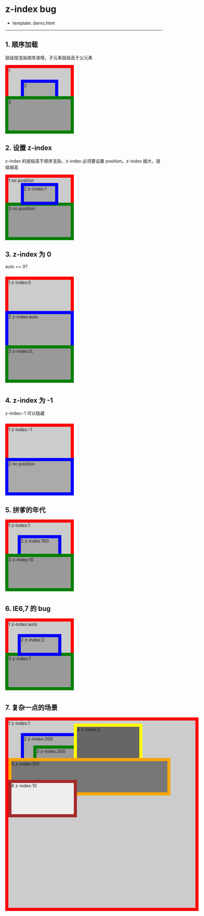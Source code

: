 # z-index bug

- template: demo.html

----------------


<style>
.block {
    width:200px;height:100px;
}
.color1{ background: #ccc; border:10px solid red; }
.color2{ background: #aaa; border:10px solid blue; }
.color3{ background: #999; border:10px solid green; }
.color4{ background: #666; border:10px solid yellow;}
.color5{ background: #777; border:10px solid orange;}
.color6{ background: #eee; border:10px solid brown;}
</style>

## 1. 顺序加载

层级按渲染顺序递增，子元素层级高于父元素

<div class="block color1">
    1
    <div style="width:100px;height:50px; margin:20px auto 0;" class="color2">2</div>
</div>
<div style="margin-top: -20px;" class="block color3">
    3
</div>

## 2. 设置 z-index

z-index 的层级高于顺序渲染，z-index 必须要设置 position。z-index 越大，层级越高

<div class="block color1">
    1 no position
    <div style="position:relative;z-index:0;width:100px;height:50px; margin:0 auto;" class="color2">
        2 z-index:1
    </div>
</div>
<div style="margin-top: -30px;" class="block color3">
    3 no position
</div>

## 3. z-index 为 0

auto == 0?

<div style="position:relative;top:10px;z-index:0;" class="block color1">
    1 z-index:0
</div>
<div style="position:relative;" class="block color2">
    2 z-index:auto
</div>
<div style="position:relative;z-index:0;top:-10px;" class="block color3">
    3 z-index:0;
</div>

## 4. z-index 为 -1

z-index:-1 可以隐藏

<div style="position:relative;top:10px;z-index:-1;" class="block color1">
    1 z-index:-1
</div>
<div class="block color2">
    2 no position
</div>

## 5. 拼爹的年代

<div style="position:relative;z-index:1;" class="block color1">
    1 z-index:1
    <div style="top: 40px;height: 50px;width: 120px;position:absolute;left: 30px;z-index:100;" class="block color2">
        2 z-index:100
    </div>
</div>
<div style="position:relative;top:-10px;z-index:10;" class="block color3">
    3 z-index:10
</div>


## 6. IE6,7 的 bug

<div style="position:relative;" class="block color1">
    1 z-index:auto
    <div style="top: 40px;height: 50px;width: 120px;position:absolute;left: 30px;z-index:2;" class="block color2">
        2 z-index:2
    </div>
</div>
<div style="position:relative;top:-10px;z-index:1;" class="block color3">
    3 z-index:1
</div>

## 7. 复杂一点的场景

<div style="position:relative;width:600px;height:600px;z-index:1;" class="block color1">
    1 z-index:1
    <div style="position:absolute;left:40px;top:40px;z-index:200;" class="block color2">
        2 z-index:200
    </div>
    <div style="position:absolute;top: 80px;left: 80px;z-index:300;" class="block color3">
        3 z-index:300
        <div style="position:absolute;top:-80px;left:120px;z-index:5;" class="block color4">
        4 z-index:5
        </div>
    </div>
</div>
<div style="position:relative;width: 500px;top:-490px;left:10px;z-index:100;" class="block color5">
    5 z-index:100
    <div style="position:absolute;top:60px;left:-10px;z-index:10;" class="block color6">
        6 z-index:10
    </div>
</div>

